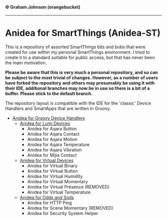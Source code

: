#### &copy; Graham Johnson (orangebucket)
---

# Anidea for SmartThings (Anidea-ST)

This is a repository of assorted SmartThings bits and bobs that were created for use within my personal SmartThings environment. I tried to create it to a standard suitable for public access, but that has never been the main motivation. 

**Please be aware that this is very much a personal repository, and so can be subject to the most trivial of changes. However, as a number of users have forked the repository and others may presumably be using it with their IDE, additional branches may now be in use so there is a bit of a buffer. Please stick to the default branch.**

The repository layout is compatible with the IDE for the 'classic' Device Handlers and SmartApps that are written in Groovy.
 
- [Anidea for Groovy Device Handlers](devicetypes/orangebucket/README.md)
  - [Anidea for Lumi Devices](devicetypes/orangebucket/README.md#anidea-for-lumi-devices)
    - Anidea for Aqara Button
    - Anidea for Aqara Contact
    - Anidea for Aqara Motion
    - Anidea for Aqara Temperature
    - Anidea for Aqara Vibration
    - Anidea for Mijia Contact
  - [Anidea for Virtual Devices](devicetypes/orangebucket/README.md#anidea-for-virtual-devices)
    - Anidea for Virtual Binary
    - Anidea for Virtual Button
    - Anidea for Virtual Humidity
    - Anidea for Virtual Momentary
    - Anidea for Virtual Presence (REMOVED)
    - Anidea for Virtual Temperature
  - [Anidea for Odds and Sods](devicetypes/orangebucket/README.md#anidea-for-odds-and-sods)
    - Anidea for HTTP Ping
    - Anidea for Scene Momentary (REMOVED)
    - Anidea for Security System Helper
